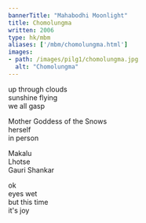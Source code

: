 ```yaml
---
bannerTitle: "Mahabodhi Moonlight" 
title: Chomolungma
written: 2006
type: hk/mbm
aliases: ['/mbm/chomolungma.html']
images:
- path: /images/pilg1/chomolungma.jpg 
  alt: "Chomolungma"
---
```


up through clouds  
sunshine flying  
we all gasp
 
Mother Goddess of the Snows  
herself  
in person
 
Makalu  
Lhotse  
Gauri Shankar
 
ok  
eyes wet  
but this time  
it's joy

